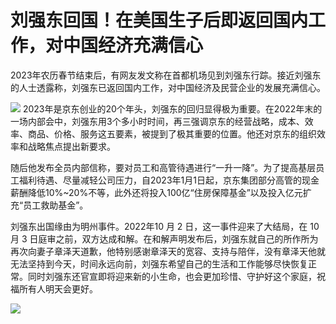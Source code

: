 # 刘强东回国！在美国生子后即返回国内工作，对中国经济充满信心

2023年农历春节结束后，有网友发文称在首都机场见到刘强东行踪。接近刘强东的人士透露称，刘强东已返回国内工作，对中国经济及民营企业的发展充满信心。

![](https://inews.gtimg.com/news_bt/OETtQAbNyMVtd3URcL-1_P0Vlm5il4Dvt__pFG2w0gZ_UAA/1000)
2023年是京东创业的20个年头，刘强东的回归显得极为重要。在2022年末的一场内部会中，刘强东用3个多小时时间，再三强调京东的经营战略，成本、效率、商品、价格、服务这五要素，被提到了极其重要的位置。他还对京东的组织效率和战略焦点提出新要求。

随后他发布全员内部信称，要对员工和高管待遇进行“一升一降”。为了提高基层员工福利待遇、尽量减轻公司压力，自2023年1月1日起，京东集团部分高管的现金薪酬降低10%~20%不等，此外还将投入100亿“住房保障基金”以及投入亿元扩充“员工救助基金”。

刘强东出国缘由为明州事件。2022年10 月 2 日，这一事件迎来了大结局，在 10 月 3
日庭审之前，双方达成和解。在和解声明发布后，刘强东就自己的所作所为再次向妻子章泽天道歉，他特别感谢章泽天的宽容、支持与陪伴，没有章泽天他就无法坚持到今天，时间永远向前，刘强东希望自己的生活和工作能够尽快恢复正常。同时刘强东还官宣即将迎来新的小生命，也会更加珍惜、守护好这个家庭，祝福所有人明天会更好。

![](https://inews.gtimg.com/news_bt/OmzbY5AubfSWQeHAw9nXyjLT86DJbO0DpRP6OWMejj0DoAA/1000)

